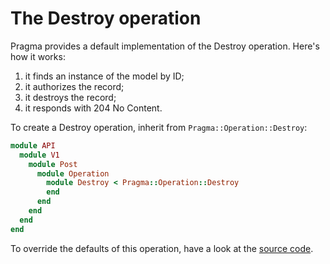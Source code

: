 # The Destroy operation

Pragma provides a default implementation of the Destroy operation. Here's how it works:

1. it finds an instance of the model by ID;
2. it authorizes the record;
3. it destroys the record;
4. it responds with 204 No Content.

To create a Destroy operation, inherit from `Pragma::Operation::Destroy`:

```ruby
module API
  module V1
    module Post
      module Operation
        module Destroy < Pragma::Operation::Destroy
        end
      end
    end
  end
end
```

To override the defaults of this operation, have a look at the [source code](https://github.com/pragmarb/pragma/blob/master/lib/pragma/operation/destroy.rb).
